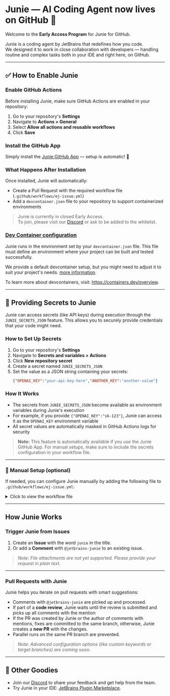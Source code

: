 # Junie — AI Coding Agent now lives on GitHub 🚀

Welcome to the **Early Access Program** for Junie for GitHub.

Junie is a coding agent by JetBrains that redefines how you code.  
We designed it to work in close collaboration with developers — handling routine and complex tasks both in your IDE and
right here, on GitHub.

---

## ✅ How to Enable Junie

### Enable GitHub Actions

Before installing Junie, make sure GitHub Actions are enabled in your repository:
1. Go to your repository's **Settings**
2. Navigate to **Actions > General**
3. Select **Allow all actions and reusable workflows**
4. Click **Save**

### Install the GitHub App

Simply install the [Junie GitHub App](https://github.com/apps/jetbrains-junie) — setup is automatic! 💫

### What Happens After Installation

Once installed, Junie will automatically:

- Create a Pull Request with the required workflow file (`.github/workflows/ej-issue.yml`)
- Add a `devcontainer.json` file to your repository to support containerized environments

> Junie is currently in closed Early Access.  
> To join, please visit our [Discord](https://jb.gg/junie/github) or ask to be added to the whitelist.

### [Dev Container configuration](https://github.com/jetbrains-junie/junie-workflows/blob/main/devcontainer-setup.md)

Junie runs in the environment set by your `devcontainer.json` file. This file must define an environment where your project can be built and tested successfully.

We provide a default devcontainer setup, but you might need to adjust it to suit your project's needs. [more information](https://github.com/jetbrains-junie/junie-workflows/blob/main/devcontainer-setup.md).

To learn more about devcontainers, visit: https://containers.dev/overview.

---

## 🔐 Providing Secrets to Junie

Junie can access secrets (like API keys) during execution through the `JUNIE_SECRETS_JSON` feature. This allows you to securely provide credentials that your code might need.

### How to Set Up Secrets

1. Go to your repository's **Settings**
2. Navigate to **Secrets and variables > Actions**
3. Click **New repository secret**
4. Create a secret named `JUNIE_SECRETS_JSON`
5. Set the value as a JSON string containing your secrets:
   ```json
   {"OPENAI_KEY":"your-api-key-here","ANOTHER_KEY":"another-value"}
   ```

### How It Works

- The secrets from `JUNIE_SECRETS_JSON` become available as environment variables during Junie's execution
- For example, if you provide `{"OPENAI_KEY":"sk-123"}`, Junie can access it as the `OPENAI_KEY` environment variable
- All secret values are automatically masked in GitHub Actions logs for security

> **Note:** This feature is automatically available if you use the Junie GitHub App. For manual setups, make sure to include the secrets configuration in your workflow file.

---

### 📝 Manual Setup (optional)

If needed, you can configure Junie manually by adding the following file to `.github/workflows/ej-issue.yml`:

<details>
<summary>Click to view the workflow file</summary>

```yaml
name: Junie
run-name: Junie run ${{ inputs.run_id }}

permissions:
  contents: write
  pull-requests: write
  packages: read

on:
  workflow_dispatch:
    inputs:
      run_id:
        description: "id of workflow process"
        required: true
      workflow_params:
        description: "stringified params"
        required: true

jobs:
  call-workflow-passing-data:
    uses: jetbrains-junie/junie-workflows/.github/workflows/ej-issue.yml@main
    with:
      workflow_params: ${{ inputs.workflow_params }}
      runs-on: "ubuntu-latest"  # Optional: Specify which runner to use
      junie_ide: "IdeaUltimate"  # Optional: Specify which IDE to use (IdeaUltimate or PhpStorm)
    secrets:
      JUNIE_SECRETS_JSON: ${{ secrets.JUNIE_SECRETS_JSON }}
```

</details>

---

## How Junie Works

### Trigger Junie from Issues

1. Create an **Issue** with the word `junie` in the title.
2. Or add a **Comment** with `@jetbrains-junie` to an existing issue.

> _Note: File attachments are not yet supported. Please provide your request in plain text._

---

### Pull Requests with Junie

Junie helps you iterate on pull requests with smart suggestions:

- Comments with `@jetbrains-junie` are picked up and processed.
- If part of a **code review**, Junie waits until the review is submitted and picks up all comments with the mention
- If the PR was created by Junie or the author of comments with mentions, fixes are committed to the same branch,
  otherwise, Junie creates a **new PR** with the changes.
- Parallel runs on the same PR branch are prevented.

> _Note: Advanced configuration options (like custom keywords or target branches) are coming soon._

---

## 🔧 Other Goodies

- Join our [Discord](https://jb.gg/junie/github) to share your feedback and get help from the team.
- Try Junie in your IDE: [JetBrains Plugin Marketplace](https://plugins.jetbrains.com/plugin/26104-jetbrains-junie-eap).
